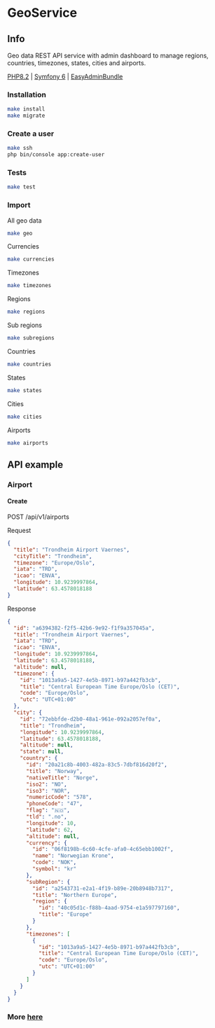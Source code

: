 # GeoService

## Info

Geo data REST API service with admin dashboard to manage regions, countries, timezones, states, cities and airports.

[PHP8.2](https://www.php.net/releases/8.2/en.php) |
[Symfony 6](https://symfony.com) |
[EasyAdminBundle](https://symfony.com/bundles/EasyAdminBundle/current/index.html)

### Installation

```bash
make install
make migrate
```

### Create a user

```bash
make ssh
php bin/console app:create-user
```

### Tests

```bash
make test
```

### Import

All geo data

```bash
make geo
```

Currencies

```bash
make currencies
```

Timezones

```bash
make timezones
```

Regions

```bash
make regions
```

Sub regions

```bash
make subregions
```

Countries

```bash
make countries
```

States

```bash
make states
```

Cities

```bash
make cities
```

Airports

```bash
make airports
```

## API example

### Airport

#### Create 

POST /api/v1/airports

Request
```json
{
  "title": "Trondheim Airport Vaernes",
  "cityTitle": "Trondheim",
  "timezone": "Europe/Oslo",
  "iata": "TRD",
  "icao": "ENVA",
  "longitude": 10.9239997864,
  "latitude": 63.4578018188
}
```

Response
```json
{
  "id": "a6394382-f2f5-42b6-9e92-f1f9a357045a",
  "title": "Trondheim Airport Vaernes",
  "iata": "TRD",
  "icao": "ENVA",
  "longitude": 10.9239997864,
  "latitude": 63.4578018188,
  "altitude": null,
  "timezone": {
    "id": "1013a9a5-1427-4e5b-8971-b97a442fb3cb",
    "title": "Central European Time Europe/Oslo (CET)",
    "code": "Europe/Oslo",
    "utc": "UTC+01:00"
  },
  "city": {
    "id": "72ebbfde-d2b0-48a1-961e-092a2057ef0a",
    "title": "Trondheim",
    "longitude": 10.9239997864,
    "latitude": 63.4578018188,
    "altitude": null,
    "state": null,
    "country": {
      "id": "20a21c8b-4003-482a-83c5-7dbf816d20f2",
      "title": "Norway",
      "nativeTitle": "Norge",
      "iso2": "NO",
      "iso3": "NOR",
      "numericCode": "578",
      "phoneCode": "47",
      "flag": "🇳🇴",
      "tld": ".no",
      "longitude": 10,
      "latitude": 62,
      "altitude": null,
      "currency": {
        "id": "06f8198b-6c60-4cfe-afa0-4c65ebb1002f",
        "name": "Norwegian Krone",
        "code": "NOK",
        "symbol": "kr"
      },
      "subRegion": {
        "id": "a2543731-e2a1-4f19-b89e-20b8948b7317",
        "title": "Northern Europe",
        "region": {
          "id": "40c05d1c-f88b-4aad-9754-e1a597797160",
          "title": "Europe"
        }
      },
      "timezones": [
        {
          "id": "1013a9a5-1427-4e5b-8971-b97a442fb3cb",
          "title": "Central European Time Europe/Oslo (CET)",
          "code": "Europe/Oslo",
          "utc": "UTC+01:00"
        }
      ]
    }
  }
}
```

### More [here](https://github.com/vfilipovsky/geo-service/tree/main/apidoc)